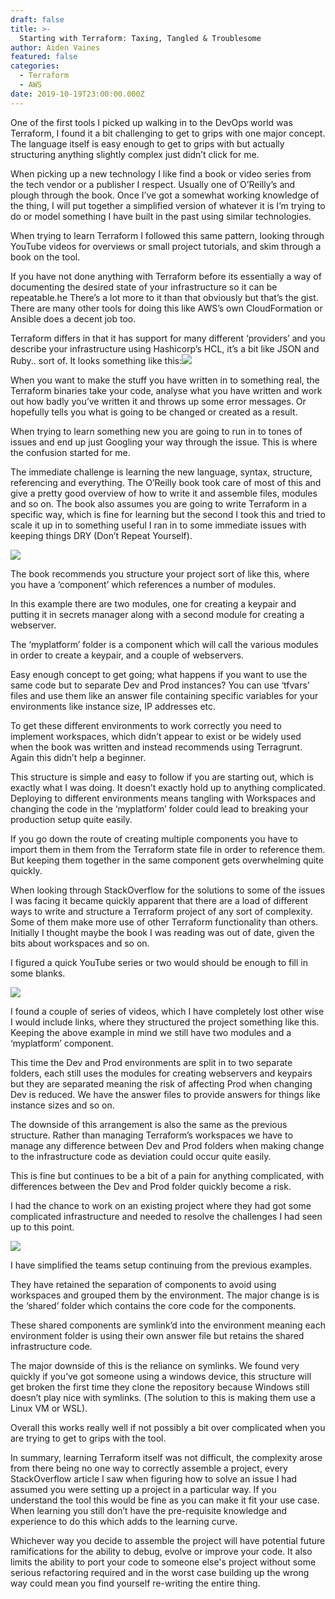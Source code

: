 ```yaml
---
draft: false
title: >-
  Starting with Terraform: Taxing, Tangled & Troublesome
author: Aiden Vaines
featured: false
categories:
  - Terraform
  - AWS
date: 2019-10-19T23:00:00.000Z
---
```

One of the first tools I picked up walking in to the DevOps world was Terraform, I found it a bit challenging to get to grips with one major concept. The language itself is easy enough to get to grips with but actually structuring anything slightly complex just didn’t click for me.

When picking up a new technology I like find a book or video series from the tech vendor or a publisher I respect. Usually one of O’Reilly’s and plough through the book. Once I’ve got a somewhat working knowledge of the thing, I will put together a simplified version of whatever it is I’m trying to do or model something I have built in the past using similar technologies.

When trying to learn Terraform I followed this same pattern, looking through YouTube videos for overviews or small project tutorials, and skim through a book on the tool.

If you have not done anything with Terraform before its essentially a way of documenting the desired state of your infrastructure so it can be repeatable.he There’s a lot more to it than that obviously but that’s the gist. There are many other tools for doing this like AWS’s own CloudFormation or Ansible does a decent job too.

Terraform differs in that it has support for many different ‘providers’ and you describe your infrastructure using Hashicorp’s HCL, it’s a bit like JSON and Ruby.. sort of. It looks something like this:![](https://miro.medium.com/max/1372/1*44Fr-jcIS-PcI4bqt1Y7PQ.png)

When you want to make the stuff you have written in to something real, the Terraform binaries take your code, analyse what you have written and work out how badly you’ve written it and throws up some error messages. Or hopefully tells you what is going to be changed or created as a result.

When trying to learn something new you are going to run in to tones of issues and end up just Googling your way through the issue. This is where the confusion started for me.

The immediate challenge is learning the new language, syntax, structure, referencing and everything. The O’Reilly book took care of most of this and give a pretty good overview of how to write it and assemble files, modules and so on. The book also assumes you are going to write Terraform in a specific way, which is fine for learning but the second I took this and tried to scale it up in to something useful I ran in to some immediate issues with keeping things DRY (Don’t Repeat Yourself).

![](https://miro.medium.com/max/1220/1*09IEYtkb0fQYgi_ubeQeUQ.png)

The book recommends you structure your project sort of like this, where you have a ‘component’ which references a number of modules.

In this example there are two modules, one for creating a keypair and putting it in secrets manager along with a second module for creating a webserver.

The ‘myplatform’ folder is a component which will call the various modules in order to create a keypair, and a couple of webservers.

Easy enough concept to get going; what happens if you want to use the same code but to separate Dev and Prod instances? You can use ‘tfvars’ files and use them like an answer file containing specific variables for your environments like instance size, IP addresses etc.

To get these different environments to work correctly you need to implement workspaces, which didn’t appear to exist or be widely used when the book was written and instead recommends using Terragrunt. Again this didn’t help a beginner.

This structure is simple and easy to follow if you are starting out, which is exactly what I was doing. It doesn’t exactly hold up to anything complicated. Deploying to different environments means tangling with Workspaces and changing the code in the ‘myplatform’ folder could lead to breaking your production setup quite easily.

If you go down the route of creating multiple components you have to import them in them from the Terraform state file in order to reference them. But keeping them together in the same component gets overwhelming quite quickly.

When looking through StackOverflow for the solutions to some of the issues I was facing it became quickly apparent that there are a load of different ways to write and structure a Terraform project of any sort of complexity. Some of them make more use of other Terraform functionality than others. Initially I thought maybe the book I was reading was out of date, given the bits about workspaces and so on.

I figured a quick YouTube series or two would should be enough to fill in some blanks.

![](https://miro.medium.com/max/1288/1*6J2gHEnXHeyR-tILZcA6UA.png)

I found a couple of series of videos, which I have completely lost other wise I would include links, where they structured the project something like this. Keeping the above example in mind we still have two modules and a ‘myplatform’ component.  
  
This time the Dev and Prod environments are split in to two separate folders, each still uses the modules for creating webservers and keypairs but they are separated meaning the risk of affecting Prod when changing Dev is reduced. We have the answer files to provide answers for things like instance sizes and so on.  
  
The downside of this arrangement is also the same as the previous structure. Rather than managing Terraform’s workspaces we have to manage any difference between Dev and Prod folders when making change to the infrastructure code as deviation could occur quite easily.  
  
This is fine but continues to be a bit of a pain for anything complicated, with differences between the Dev and Prod folder quickly become a risk.

I had the chance to work on an existing project where they had got some complicated infrastructure and needed to resolve the challenges I had seen up to this point.

![](https://miro.medium.com/max/1400/1*ydUZ8KebJO64hRUcrVkRUg.png)

I have simplified the teams setup continuing from the previous examples.

They have retained the separation of components to avoid using workspaces and grouped them by the environment. The major change is is the ‘shared’ folder which contains the core code for the components.

These shared components are symlink’d into the environment meaning each environment folder is using their own answer file but retains the shared infrastructure code.

The major downside of this is the reliance on symlinks. We found very quickly if you’ve got someone using a windows device, this structure will get broken the first time they clone the repository because Windows still doesn’t play nice with symlinks. (The solution to this is making them use a Linux VM or WSL).

Overall this works really well if not possibly a bit over complicated when you are trying to get to grips with the tool.

In summary, learning Terraform itself was not difficult, the complexity arose from there being no one way to correctly assemble a project, every StackOverflow article I saw when figuring how to solve an issue I had assumed you were setting up a project in a particular way. If you understand the tool this would be fine as you can make it fit your use case. When learning you still don’t have the pre-requisite knowledge and experience to do this which adds to the learning curve.

Whichever way you decide to assemble the project will have potential future ramifications for the ability to debug, evolve or improve your code. It also limits the ability to port your code to someone else's project without some serious refactoring required and in the worst case building up the wrong way could mean you find yourself re-writing the entire thing.
